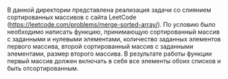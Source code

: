 В данной директории представлена реализация задачи со слиянием сортированных массивов с сайта LeetCode (https://leetcode.com/problems/merge-sorted-array/).
По условию было необходимо написать функцию, принимающую сортированный массив с заданными и нулевыми элементами, количество заданных элементов первого массива, второй сортированный массив с заданными элементами, размер второго массива. В результате работы функции первый массив должен включать в себя все элементы обоих списков и быть отсортированным.
